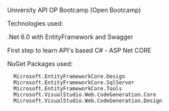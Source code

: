 University API OP Bootcamp (Open Bootcamp)

Technologies used:

.Net 6.0 with
EntityFramework and
Swagger

First step to learn API's based C# - ASP Net CORE

NuGet Packages used:

      Microsoft.EntityFrameworkCore.Design
      Microsoft.EntityFrameworkCore.SqlServer
      Microsoft.EntityFrameworkCore.Tools
      Microsoft.VisualStudio.Web.CodeGeneration.Core
      Microsoft.VisualStudio.Web.CodeGeneration.Design
